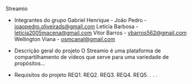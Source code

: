 Streamio

- Integrantes do grupo
Gabriel Henrique -
João Pedro - joaopedro.oliveirads@gmail.com
Letícia Barbosa - leticia2005macena@gmail.com
Vitor Barros - vbarros562@gmail.com
Wellington Viana - osmcanal@gmail.com

- Descrição geral do projeto
O Streamio é uma plataforma de compartilhamento de vídeos que serve para uma variedade
de propósitos...

- Requisitos do projeto
REQ1.
REQ2.
REQ3.
REQ4.
REQ5.
. . .

